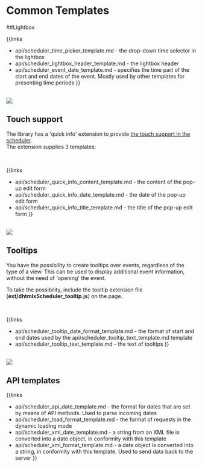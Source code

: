 
Common Templates 
==============

##Lightbox

{{links
- api/scheduler_time_picker_template.md - the drop-down time selector in the lightbox
- api/scheduler_lightbox_header_template.md - the lightbox header
- api/scheduler_event_date_template.md - specifies the time part of the start and end dates of the event. Mostly used by other templates for presenting time periods
}}


<br>

<img src="api/lightbox_templates.png"/>

Touch support
----------------------------------------------
The library has a 'quick info' extension to provide [the touch support in the scheduler](touch_support.md).<br> The extension supplies 3 templates: 

<br>

{{links
- api/scheduler_quick_info_content_template.md - the content of the pop-up edit form
- api/scheduler_quick_info_date_template.md - the date of the pop-up edit form
- api/scheduler_quick_info_title_template.md - the title of the pop-up edit form
}}

<br>

<img src="api/touch_templates.png"/>

Tooltips
------------------------------------
You have the possibility to create tooltips over events, regardless of the type of a view. This can be used to display additional event information, without the need of 'opening' the event.

To take the possibility, include the tooltip extension file (**ext/dhtmlxScheduler_tooltip.js**) on the page. 

<br>

{{links
- api/scheduler_tooltip_date_format_template.md - the format of start and end dates used by the api/scheduler_tooltip_text_template.md template
- api/scheduler_tooltip_text_template.md - the text of tooltips
}}

<br>

<img src="api/tooltip_templates.png"/>

API templates
------------------------------------

{{links
- api/scheduler_api_date_template.md - the format for dates that are set by means of API methods. Used to parse incoming dates  
- api/scheduler_load_format_template.md - the format of requests in the dynamic loading mode  
- api/scheduler_xml_date_template.md - a string from an XML file is converted into a date object, in conformity with this template
- api/scheduler_xml_format_template.md - a date object is converted into a string, in conformity with this template. Used to send data back to the server
}}

